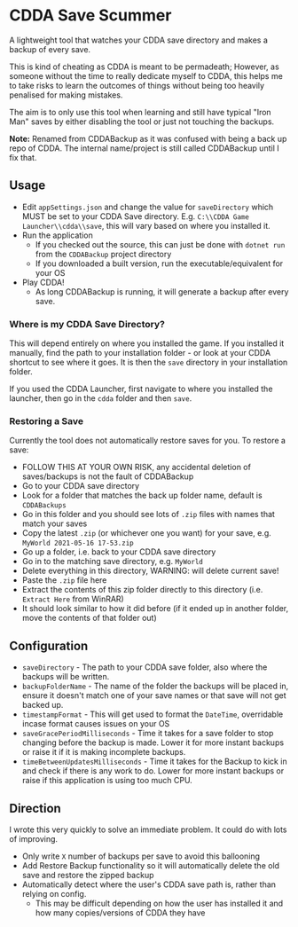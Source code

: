 # CDDA Save Scummer

A lightweight tool that watches your CDDA save directory and makes a backup of every save.

This is kind of cheating as CDDA is meant to be permadeath; However, as someone without the time to really dedicate myself to CDDA, this helps me to take risks to learn the outcomes of things without being too heavily penalised for making mistakes. 

The aim is to only use this tool when learning and still have typical "Iron Man" saves by either disabling the tool or just not touching the backups.

**Note:** Renamed from CDDABackup as it was confused with being a back up repo of CDDA. The internal name/project is still called CDDABackup until I fix that.

## Usage

- Edit `appSettings.json` and change the value for `saveDirectory` which MUST be set to your CDDA Save directory. E.g. `C:\\CDDA Game Launcher\\cdda\\save`, this will vary based on where you installed it.
- Run the application
  - If you checked out the source, this can just be done with `dotnet run` from the `CDDABackup` project 
  directory
  - If you downloaded a built version, run the executable/equivalent for your OS
- Play CDDA!
  - As long CDDABackup is running, it will generate a backup after every save.

### Where is my CDDA Save Directory?

This will depend entirely on where you installed the game. If you installed it manually, find the path to your installation folder - or look at your CDDA shortcut to see where it goes. It is then the `save` directory in your installation folder.

If you used the CDDA Launcher, first navigate to where you installed the launcher, then go in the `cdda` folder and then `save`.

### Restoring a Save

Currently the tool does not automatically restore saves for you. To restore a save:

- FOLLOW THIS AT YOUR OWN RISK, any accidental deletion of saves/backups  is not the fault of CDDABackup
- Go to your CDDA save directory
- Look for a folder that matches the back up folder name, default is `CDDABackups`
- Go in this folder and you should see lots of `.zip` files with names that match your saves
- Copy the latest `.zip` (or whichever one you want) for your save, e.g. `MyWorld 2021-05-16 17-53.zip`
- Go up a folder, i.e. back to your CDDA save directory
- Go in to the matching save directory, e.g. `MyWorld`
- Delete everything in this directory, WARNING: will delete current save!
- Paste the `.zip` file here
- Extract the contents of this zip folder directly to this directory (i.e. `Extract Here` from WinRAR)
- It should look similar to how it did before (if it ended up in another folder, move the contents of that folder out)

## Configuration
- `saveDirectory` - The path to your CDDA save folder, also where the backups will be written.
- `backupFolderName` - The name of the folder the backups will be placed in, ensure it doesn't match one of your save names or that save will not get backed up.
- `timestampFormat` - This will get used to format the `DateTime`, overridable incase format causes issues on your OS
- `saveGracePeriodMilliseconds` - Time it takes for a save folder to stop changing before the backup is made. Lower it for more instant backups or raise it if it is making incomplete backups.
- `timeBetweenUpdatesMilliseconds` - Time it takes for the Backup to kick in and check if there is any work to do. Lower for more instant backups or raise if this application is using too much CPU.

## Direction

I wrote this very quickly to solve an immediate problem. It could do with lots of improving.

- Only write `X` number of backups per save to avoid this ballooning
- Add Restore Backup functionality so it will automatically delete the old save and restore the zipped backup
- Automatically detect where the user's CDDA save path is, rather than relying on config. 
  - This may be difficult depending on how the user has installed it and how many copies/versions of CDDA they have